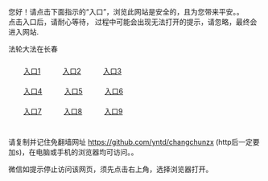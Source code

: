 您好！请点击下面指示的“入口”，浏览此网站是安全的，且为您带来平安。。 <br/>
点击入口后，请耐心等待， 过程中可能会出现无法打开的提示，请忽略，最终会进入网站. </br>

法轮大法在长春<br/>
<div style="padding:10px"><a style="margin:20px" target="_blank" href="https://d398kcqwv6cj2e.cloudfront.net/2Qpsp?uembgi" id="ccLink1" rel="nofollow">入口1</a> <a target="_blank" style="margin:20px" href="https://d2hse61yvf18r2.cloudfront.net/2Qpsp?euprm" id="ccLink2" rel="nofollow">入口2</a> <a style="margin:20px" target="_blank" href="https://d97ge5gu6xrgx.cloudfront.net/2Qpsp?tsadoz" id="ccLink3" rel="nofollow">入口3</a></div>

<div style="padding:10px" ><a style="margin:20px" target="_blank" href="https://d398kcqwv6cj2e.cloudfront.net/2Qpsp?uembgi" id="ccLink4" rel="nofollow">入口4</a> <a style="margin:20px" href="https://d2hse61yvf18r2.cloudfront.net/2Qpsp?euprm" target="_blank" id="ccLink5" rel="nofollow">入口5</a> <a style="margin:20px" href="https://d97ge5gu6xrgx.cloudfront.net/2Qpsp?tsadoz" target="_blank" id="ccLink6" rel="nofollow">入口6</a></div>

<div style="padding:10px"><a style="margin:20px" target="_blank" href="https://d398kcqwv6cj2e.cloudfront.net/2Qpsp?uembgi" id="ccLink7" rel="nofollow">入口7</a> <a style="margin:20px" href="https://d2hse61yvf18r2.cloudfront.net/2Qpsp?euprm" target="_blank" id="ccLink8" rel="nofollow">入口8</a> <a style="margin:20px" target="_blank" href="https://d97ge5gu6xrgx.cloudfront.net/2Qpsp?tsadoz" id="ccLink9" rel="nofollow">入口9</a></div>

<br/>



请复制并记住免翻墙网址 https://github.com/yntd/changchunzx (http后一定要加s)，在电脑或手机的浏览器均可访问。。<br/>

微信如提示停止访问该网页，须先点击右上角，选择浏览器打开。
